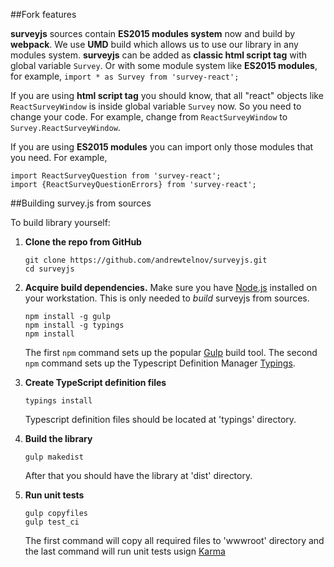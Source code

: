 ##Fork features

**surveyjs** sources contain **ES2015 modules system** now and build by **webpack**. We use **UMD** build which allows us to use our library in any modules system. 
**surveyjs** can be added as **classic html script tag** with global variable `Survey`. Or with some module system like **ES2015 modules**, for example, `import * as Survey from 'survey-react';`

If you are using **html script tag** you should know, that all "react" objects like `ReactSurveyWindow` is inside global variable `Survey` now. So you need to change your code.
For example, change from `ReactSurveyWindow` to `Survey.ReactSurveyWindow`.

If you are using **ES2015 modules** you can import only those modules that you need.
For example, 
```
import ReactSurveyQuestion from 'survey-react';
import {ReactSurveyQuestionErrors} from 'survey-react';

```
##Building survey.js from sources

To build library yourself:

 1. **Clone the repo from GitHub**  
	```
	git clone https://github.com/andrewtelnov/surveyjs.git
	cd surveyjs
	```

 2. **Acquire build dependencies.** Make sure you have [Node.js](http://nodejs.org/) installed on your workstation. This is only needed to _build_ surveyjs from sources.  
	```
	npm install -g gulp
	npm install -g typings
	npm install
	```
	The first `npm` command sets up the popular [Gulp](http://gulpjs.com/) build tool. 
	The second `npm` command sets up the Typescript Definition Manager [Typings](https://github.com/typings/typings).

 3. **Create TypeScript definition files**
	```
	typings install
	```
	Typescript definition files should be located at 'typings' directory.

 4. **Build the library**
	```
	gulp makedist
	```
	After that you should have the library at 'dist' directory.

 5. **Run unit tests**
	```
	gulp copyfiles
	gulp test_ci
	```
	The first command will copy all required files to 'wwwroot' directory and the last command will run unit tests usign [Karma](https://karma-runner.github.io/0.13/index.html)
